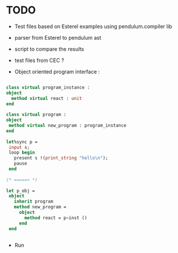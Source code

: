 
# TODO

* Test files based on Esterel examples using pendulum.compiler lib
 * parser from Esterel to pendulum ast
 * script to compare the results
 * test files from CEC ?

* Object oriented program interface :
 ```ocaml
 
class virtual program_instance :
 object
   method virtual react : unit
 end
   
class virtual program :
object
  method virtual new_program : program_instance
end
  
let%sync p =
  input s;
  loop begin
    present s !(print_string "hello\n");
    pause
  end
  
(* =====> *)   
  
let p_obj =
  object
    inherit program
    method new_program = 
      object
        method react = p~inst ()
      end  
  end
  
 ```
 
 
* Run

